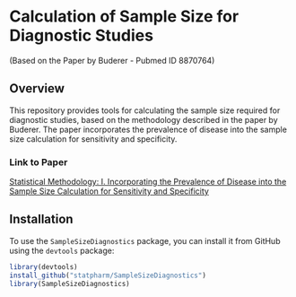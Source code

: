 # Calculation of Sample Size for Diagnostic Studies

(Based on the Paper by Buderer - Pubmed ID 8870764)

## Overview

This repository provides tools for calculating the sample size required for diagnostic studies, based on the methodology described in the paper by Buderer. The paper incorporates the prevalence of disease into the sample size calculation for sensitivity and specificity.

### Link to Paper

[Statistical Methodology: I. Incorporating the Prevalence of Disease into the Sample Size Calculation for Sensitivity and Specificity](https://onlinelibrary.wiley.com/doi/epdf/10.1111/j.1553-2712.1996.tb03538.x)

## Installation

To use the `SampleSizeDiagnostics` package, you can install it from GitHub using the `devtools` package:

```r
library(devtools)
install_github("statpharm/SampleSizeDiagnostics")
library(SampleSizeDiagnostics)
